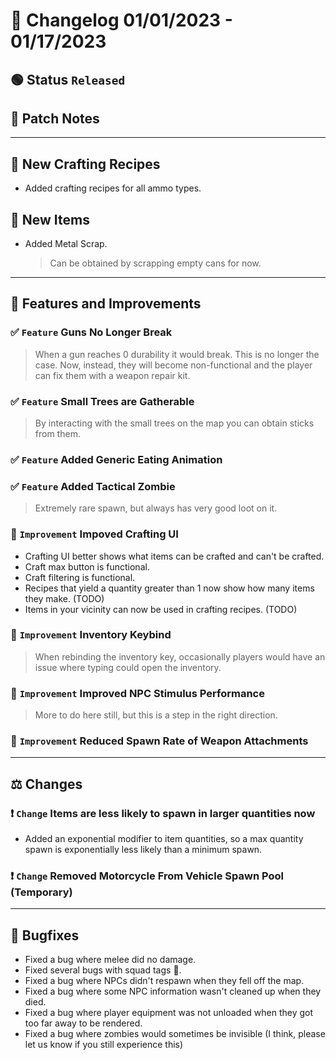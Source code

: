# :bookmark_tabs:  Changelog 01/01/2023 - 01/17/2023

<!-- ## :red_circle: Status `Unreleased` -->
## :green_circle: Status `Released`

## :speech_balloon: Patch Notes

________

## :star2: New Crafting Recipes
- Added crafting recipes for all ammo types.

## :star2: New Items
- Added Metal Scrap.
  > Can be obtained by scrapping empty cans for now.

________

## :loudspeaker: Features and Improvements

### :white_check_mark: `Feature` Guns No Longer Break
> When a gun reaches 0 durability it would break. This is no longer the case. Now, instead, they will become non-functional and the player can fix them with a weapon repair kit.

### :white_check_mark: `Feature` Small Trees are Gatherable
> By interacting with the small trees on the map you can obtain sticks from them.

### :white_check_mark: `Feature` Added Generic Eating Animation

### :white_check_mark: `Feature` Added Tactical Zombie
> Extremely rare spawn, but always has very good loot on it.

### :arrow_up_small: `Improvement` Impoved Crafting UI
- Crafting UI better shows what items can be crafted and can't be crafted.
- Craft max button is functional.
- Craft filtering is functional.
- Recipes that yield a quantity greater than 1 now show how many items they make. (TODO)
- Items in your vicinity can now be used in crafting recipes. (TODO)

### :arrow_up_small: `Improvement` Inventory Keybind
> When rebinding the inventory key, occasionally players would have an issue where typing could open the inventory.

### :arrow_up_small: `Improvement` Improved NPC Stimulus Performance
> More to do here still, but this is a step in the right direction.

### :arrow_up_small: `Improvement` Reduced Spawn Rate of Weapon Attachments

________

## :balance_scale: Changes

### :exclamation: `Change` Items are less likely to spawn in larger quantities now
- Added an exponential modifier to item quantities, so a max quantity spawn is exponentially less likely than a minimum spawn.

### :exclamation: `Change` Removed Motorcycle From Vehicle Spawn Pool (Temporary)

________

## :bug: Bugfixes
- Fixed a bug where melee did no damage.
- Fixed several bugs with squad tags 🤞.
- Fixed a bug where NPCs didn't respawn when they fell off the map.
- Fixed a bug where some NPC information wasn't cleaned up when they died.
- Fixed a bug where player equipment was not unloaded when they got too far away to be rendered.
- Fixed a bug where zombies would sometimes be invisible (I think, please let us know if you still experience this)
